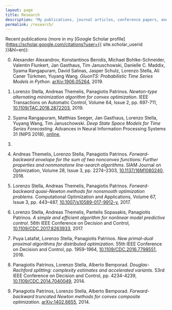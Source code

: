 ```yaml
---
layout: page
title: Research
description: "My publications, journal articles, conference papers, and research-related stuff."
permalink: /research/
---
```


Recent publications (more in my [Google Scholar profile](https://scholar.google.com/citations?user={{ site.scholar_userid }}&hl=en)):

0. Alexander Alexandrov, Konstantinos Benidis, Michael Bohlke-Schneider,
Valentin Flunkert, Jan Gasthaus, Tim Januschowski, Danielle C. Maddix,
Syama Rangapuram, David Salinas, Jasper Schulz, Lorenzo Stella,
Ali Caner Türkmen, Yuyang Wang.
*GluonTS: Probabilistic Time Series Models in Python*.
[arXiv:1906.05264](https://arxiv.org/abs/1906.05264), 2019.

0. Lorenzo Stella, Andreas Themelis, Panagiotis Patrinos.
*Newton-type alternating minimization algorithm for convex optimization*.
IEEE Transactions on Automatic Control, Volume 64, Issue 2, pp. 697-711,
[10.1109/TAC.2018.2872203](https://ieeexplore.ieee.org/document/8472357), 2019.

0. Syama Rangapuram, Matthias Seeger, Jan Gasthaus, Lorenzo Stella,
Yuyang Wang, Tim Januschowski.
*Deep State Space Models for Time Series Forecasting*. Advances in Neural
Information Processing Systems 31 (NIPS 2018),
[online](https://papers.nips.cc/paper/8004-deep-state-space-models-for-time-series-forecasting),
2018.

0. Andreas Themelis, Lorenzo Stella, Panagiotis Patrinos.
*Forward-backward envelope for the sum of two nonconvex functions: Further
properties and nonmonotone line-search algorithms*.
SIAM Journal on Optimization, Volume 28, Issue 3, pp. 2274–2303,
[10.1137/16M1080240](https://doi.org/10.1137/16M1080240), 2018.

0. Lorenzo Stella, Andreas Themelis, Panagiotis Patrinos.
*Forward-backward quasi-Newton methods for nonsmooth optimization problems*.
Computational Optimization and Applications, Volume 67, Issue 3, pp. 443–487,
[10.1007/s10589-017-9912-y](https://doi.org/10.1007/s10589-017-9912-y), 2017.

0. Lorenzo Stella, Andreas Themelis, Pantelis Sopasakis, Panagiotis Patrinos.
*A simple and efficient algorithm for nonlinear model predictive control*.
56th IEEE Conference on Decision and Control,
[10.1109/CDC.2017.8263933](https://doi.org/10.1109/CDC.2017.8263933), 2017.

0. Puya Latafat, Lorenzo Stella, Panagiotis Patrinos.
*New primal-dual proximal algorithms for distributed optimization*.
55th IEEE Conference on Decision and Control, pp. 1959-1964,
[10.1109/CDC.2016.7798551](https://doi.org/10.1109/CDC.2016.7798551), 2016.

0. Panagiotis Patrinos, Lorenzo Stella, Alberto Bemporad.
*Douglas-Rachford splitting: complexity estimates and accelerated variants*.
53rd IEEE Conference on Decision and Control, pp. 4234-4239,
[10.1109/CDC.2014.7040049](https://doi.org/10.1109/CDC.2014.7040049), 2014.

0. Panagiotis Patrinos, Lorenzo Stella, Alberto Bemporad.
*Forward-backward truncated Newton methods for convex composite optimization*.
[arXiv:1402.6655](http://arxiv.org/abs/1402.6655), 2014.
